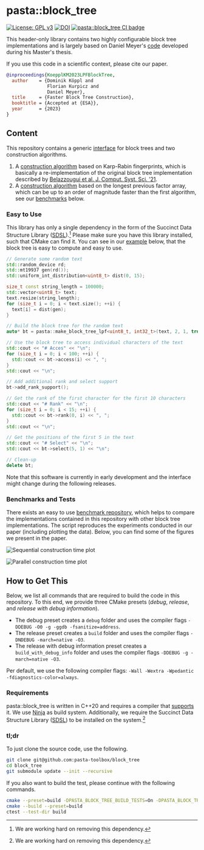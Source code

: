 # pasta::block_tree

[![License: GPL v3](https://img.shields.io/badge/License-GPLv3-blue.svg)](https://www.gnu.org/licenses/gpl-3.0)
[![DOI](https://zenodo.org/badge/660360825.svg)](https://zenodo.org/badge/latestdoi/660360825)
[![pasta::block_tree CI badge](https://github.com/pasta-toolbox/block_tree/actions/workflows/ctest.yml/badge.svg)](https://github.com/pasta-toolbox/block_tree/actions/workflows/ctest.yml)

This header-only library contains two highly configurable block tree implementations and is largely based on Daniel Meyer's [code](https://github.com/uqdwq/block_tree) developed during his Master's thesis.

If you use this code in a scientific context, please cite our paper.
```bibtex
@inproceedings{KoepplKM2023LPFBlockTree,
  author    = {Dominik Köppl and
               Florian Kurpicz and
               Daniel Meyer},
  title     = {Faster Block Tree Construction},
  booktitle = {Accepted at {ESA}},
  year      = {2023}
}
```

## Content
This repository contains a generic [interface](include/pasta/block_tree/block_tree.hpp) for block trees and two construction algorithms.
1. A [construction algorithm](include/pasta/block_tree/construction/block_tree_fp.hpp) based on Karp-Rabin fingerprints, which is basically a re-implementation of the original block tree implementation described by [Belazzougui et al. J. Comput. Syst. Sci. ’21](https://doi.org/10.1016/j.jcss.2020.11.002).
2. A [construction algorithm](include/pasta/block_tree/construction/block_tree_lpf.hpp) based on the longest previous factor array, which can be up to an order of magnitude faster than the first algorithm, see our [benchmarks](#markdown-header-benchmarks-and-tests-title) below.

### Easy to Use

This library has only a single dependency in the form of the Succinct Data Structure Library ([SDSL](https://github.com/simongog/sdsl-lite)).[^removeSDSL]
Please make sure you have this library installed, such that CMake can find it.
You can see in our [example](examples/block_tree_construction.cpp) below, that the block tree is easy to compute and easy to use.

```cpp
// Generate some random text
std::random_device rd;
std::mt19937 gen(rd());
std::uniform_int_distribution<uint8_t> dist(0, 15);

size_t const string_length = 100000;
std::vector<uint8_t> text; 
text.resize(string_length);
for (size_t i = 0; i < text.size(); ++i) {
  text[i] = dist(gen);
}

// Build the block tree for the random text
auto* bt = pasta::make_block_tree_lpf<uint8_t, int32_t>(text, 2, 1, true);

// Use the block tree to access individual characters of the text
std::cout << "# Acces" << "\n";
for (size_t i = 0; i < 100; ++i) {
  std::cout << bt->access(i) << ", ";
}
std::cout << "\n";

// Add additional rank and select support
bt->add_rank_support();

// Get the rank of the first character for the first 10 characters
std::cout << "# Rank" << "\n";
for (size_t i = 0; i < 15; ++i) {
  std::cout << bt->rank(0, i) << ", ";
}
std::cout << "\n";

// Get the positions of the first 5 in the text
std::cout << "# Select" << "\n";
std::cout << bt->select(5, 1) << "\n";

// Clean-up
delete bt;
```

Note that this software is currently in early development and the interface might change during the following releases.

### Benchmarks and Tests
There exists an easy to use [benchmark repository][], which helps to compare the implementations contained in this repository with other block tree implementations.
The script reproduces the experiments conducted in our paper (including plotting the data).
Below, you can find some of the figures we present in the paper.

![Sequential construction time plot](https://raw.githubusercontent.com/pasta-toolbox/block_tree/main/docs/images/construction_time_repetitive_wo_rank_select_v0.1.0.png)

![Parallel construction time plot](https://raw.githubusercontent.com/pasta-toolbox/block_tree/main/docs/images/parallel_construction_time_repetitive_wo_rank_select_v0.1.0.png)

[benchmark repository]: https://github.com/pasta-toolbox/block_tree_experiments

## How to Get This
Below, we list all commands that are required to build the code in this repository.
To this end, we provide three CMake presets (_debug_, _release_, and _release with debug information_).

- The debug preset creates a `debug` folder and uses the compiler flags `-DDEBUG -O0 -g -ggdb -fsanitize=address`.
- The release preset creates a `build` folder and uses the compiler flags `-DNDEBUG -march=native -O3`.
- The release with debug information preset creates a `build_with_debug_info` folder and uses the compiler flags `-DDEBUG -g -march=native -O3`.

Per default, we use the following compiler flags: `-Wall -Wextra -Wpedantic -fdiagnostics-color=always`.

### Requirements
pasta::block_tree is written in C++20 and requires a compiler that [supports][] it.
We use [Ninja][] as build system.
Additionally, we require the Succinct Data Structure Library ([SDSL](https://github.com/simongog/sdsl-lite)) to be installed on the system.[^removeSDSL]

[supports]: https://en.cppreference.com/w/cpp/compiler_support
[Ninja]: https://ninja-build.org/

### tl;dr
To just clone the source code, use the following.
```bash
git clone git@github.com:pasta-toolbox/block_tree
cd block_tree
git submodule update --init --recursive
```
If you also want to build the test, please continue with the following commands.
```bash
cmake --preset=build -DPASTA_BLOCK_TREE_BUILD_TESTS=On -DPASTA_BLOCK_TREE_BUILD_EXAMPLES=On
cmake --build --preset=build
ctest --test-dir build
```

[^removeSDSL]: We are working hard on removing this dependency.